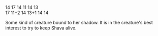 14 17 14 11 14 13  
17 11+2 14 13+1 14 14
 
Some kind of creature bound to her shadow. It is in the creature's best interest to try to keep Shava alive.